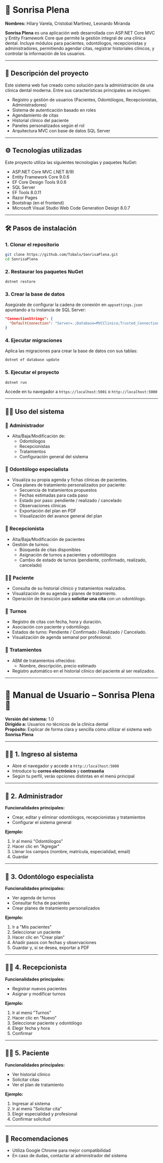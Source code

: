 
# 🦷 Sonrisa Plena
**Nombres:**
Hilary Varela, 
Cristobal Martinez, 
Leonardo Miranda

**Sonrisa Plena** es una aplicación web desarrollada con ASP.NET Core MVC y Entity Framework Core que permite 
la gestión integral de una clínica dental. Incluye módulos para pacientes, odontólogos, recepcionistas y
administradores, permitiendo agendar citas, registrar historiales clínicos, y controlar la información de los usuarios.

---

## 📌 Descripción del proyecto

Este sistema web fue creado como solución para la administración de una clínica dental moderna. Entre sus 
características principales se incluyen:

- Registro y gestión de usuarios (Pacientes, Odontólogos, Recepcionistas, Administradores)
- Sistema de autenticación basado en roles
- Agendamiento de citas
- Historial clínico del paciente
- Paneles personalizados según el rol
- Arquitectura MVC con base de datos SQL Server

---

## ⚙️ Tecnologías utilizadas

Este proyecto utiliza las siguientes tecnologías y paquetes NuGet:

- ASP.NET Core MVC (.NET 8/9)
- Entity Framework Core 9.0.6
- EF Core Design Tools 9.0.6
- SQL Server
- EF Tools 8.0.11
- Razor Pages
- Bootstrap (en el frontend)
- Microsoft Visual Studio Web Code Generation Design 8.0.7

---

## 🛠️ Pasos de instalación

### 1. Clonar el repositorio
```bash
git clone https://github.com/Tobalx/SonrisaPlena.git
cd SonrisaPlena
```

### 2. Restaurar los paquetes NuGet
```bash
dotnet restore
```

### 3. Crear la base de datos
Asegúrate de configurar la cadena de conexión en `appsettings.json` apuntando a tu instancia de SQL Server:

```json
"ConnectionStrings": {
  "DefaultConnection": "Server=.;Database=MVCClinica;Trusted_Connection=True;MultipleActiveResultSets=true"
}
```

### 4. Ejecutar migraciones
Aplica las migraciones para crear la base de datos con sus tablas:

```bash
dotnet ef database update
```

### 5. Ejecutar el proyecto
```bash
dotnet run
```

Accede en tu navegador a `https://localhost:5001` o `http://localhost:5000`

---

## 🧑‍⚕️ Uso del sistema

### 👤 **Administrador**
- Alta/Baja/Modificación de:
  - Odontólogos
  - Recepcionistas
  - Tratamientos
  - Configuración general del sistema

### 🦷 **Odontólogo especialista**
- Visualiza su propia agenda y fichas clínicas de pacientes.
- Crea planes de tratamiento personalizados por paciente:
  - Secuencia de tratamientos propuestos
  - Fechas estimadas para cada paso
  - Estado por paso: pendiente / realizado / cancelado
  - Observaciones clínicas
  - Exportación del plan en PDF
  - Visualización del avance general del plan

### 👥 **Recepcionista**
- Alta/Baja/Modificación de pacientes
- Gestión de turnos:
  - Búsqueda de citas disponibles
  - Asignación de turnos a pacientes y odontólogos
  - Cambio de estado de turnos (pendiente, confirmado, realizado, cancelado)

### 👩‍⚕️ **Paciente**
- Consulta de su historial clínico y tratamientos realizados.
- Visualización de su agenda y planes de tratamiento.
- Operación de transición para **solicitar una cita** con un odontólogo.

### 📅 **Turnos**
- Registro de citas con fecha, hora y duración.
- Asociación con paciente y odontólogo.
- Estados de turno: Pendiente / Confirmado / Realizado / Cancelado.
- Visualización de agenda semanal por profesional.

### 💊 **Tratamientos**
- ABM de tratamientos ofrecidos:
  - Nombre, descripción, precio estimado
- Registro automático en el historial clínico del paciente al ser realizados.

---

# 📘 Manual de Usuario – Sonrisa Plena 🦷

**Versión del sistema:** 1.0  
**Dirigido a:** Usuarios no técnicos de la clínica dental  
**Propósito:** Explicar de forma clara y sencilla cómo utilizar el sistema web **Sonrisa Plena**

---

## 🧑‍💻 1. Ingreso al sistema

- Abre el navegador y accede a `http://localhost:5000`
- Introduce tu **correo electrónico** y **contraseña**
- Según tu perfil, verás opciones distintas en el menú principal

---

## 👤 2. Administrador

**Funcionalidades principales:**

- Crear, editar y eliminar odontólogos, recepcionistas y tratamientos
- Configurar el sistema general

**Ejemplo:**

1. Ir al menú "Odontólogos"
2. Hacer clic en "Agregar"
3. Llenar los campos (nombre, matrícula, especialidad, email)
4. Guardar

---

## 🦷 3. Odontólogo especialista

**Funcionalidades principales:**

- Ver agenda de turnos
- Consultar ficha de pacientes
- Crear planes de tratamiento personalizados

**Ejemplo:**

1. Ir a "Mis pacientes"
2. Seleccionar un paciente
3. Hacer clic en "Crear plan"
4. Añadir pasos con fechas y observaciones
5. Guardar y, si se desea, exportar a PDF

---

## 🧑‍💼 4. Recepcionista

**Funcionalidades principales:**

- Registrar nuevos pacientes
- Asignar y modificar turnos

**Ejemplo:**

1. Ir al menú "Turnos"
2. Hacer clic en "Nuevo"
3. Seleccionar paciente y odontólogo
4. Elegir fecha y hora
5. Confirmar

---

## 👩‍⚕️ 5. Paciente

**Funcionalidades principales:**

- Ver historial clínico
- Solicitar citas
- Ver el plan de tratamiento

**Ejemplo:**

1. Ingresar al sistema
2. Ir al menú "Solicitar cita"
3. Elegir especialidad y profesional
4. Confirmar solicitud

---

## 📌 Recomendaciones

- Utiliza Google Chrome para mejor compatibilidad
- En caso de dudas, contactar al administrador del sistema



